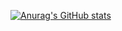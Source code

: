 [![Anurag's GitHub stats](https://github-readme-stats.vercel.app/api?username=jonathanatss)](https://github.com/anuraghazra/github-readme-stats)

